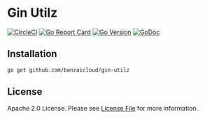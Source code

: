 # Gin Utilz

[![CircleCI](https://circleci.com/gh/banzaicloud/gin-utilz.svg?style=svg)](https://circleci.com/gh/banzaicloud/gin-utilz)
[![Go Report Card](https://goreportcard.com/badge/github.com/banzaicloud/gin-utilz?style=flat-square)](https://goreportcard.com/report/github.com/banzaicloud/gin-utilz)
[![Go Version](https://img.shields.io/badge/go%20version-%3E=1.13-61CFDD.svg?style=flat-square)](https://github.com/logur/logur)
[![GoDoc](http://img.shields.io/badge/godoc-reference-5272B4.svg?style=flat-square)](https://godoc.org/github.com/banzaicloud/gin-utilz)


## Installation

```bash
go get github.com/banzaicloud/gin-utilz
```


## License

Apache 2.0 License. Please see [License File](LICENSE) for more information.
